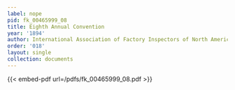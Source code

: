 ```yaml
---
label: nope
pid: fk_00465999_08
title: Eighth Annual Convention
year: '1894'
author: International Association of Factory Inspectors of North America
order: '018'
layout: single
collection: documents
---
```



{{< embed-pdf url=/pdfs/fk_00465999_08.pdf >}}